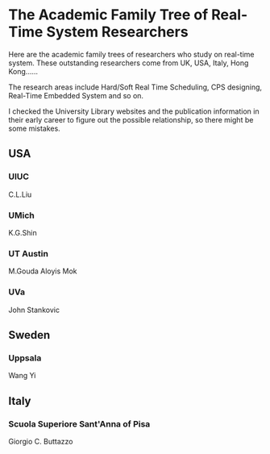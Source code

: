 # The Academic Family Tree of Real-Time System Researchers
Here are the academic family trees of researchers who study on real-time system. These outstanding researchers come from UK, USA, Italy, Hong Kong......

The research areas include Hard/Soft Real Time Scheduling, CPS designing, Real-Time Embedded System and so on.

I checked the University Library websites and the publication information in their early career to figure out the possible relationship, so there might be some mistakes. 

## USA
### UIUC 
C.L.Liu

### UMich
K.G.Shin

### UT Austin
M.Gouda
Aloyis Mok

### UVa
John Stankovic

## Sweden
### Uppsala
Wang Yi

## Italy
### Scuola Superiore Sant'Anna of Pisa
Giorgio C. Buttazzo



